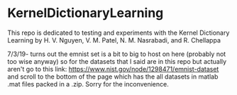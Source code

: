 # KernelDictionaryLearning
This repo is dedicated to testing and experiments with the Kernel Dictionary Learning by H. V. Nguyen, V. M. Patel, N. M. Nasrabadi, and R. Chellappa

7/3/19- turns out the emnist set is a bit to big to host on here (probably not too wise anyway) so for the datasets that I said are in this repo but actually aren't go to this link: https://www.nist.gov/node/1298471/emnist-dataset    and scroll to the bottom of the page which has the all datasets in matlab .mat files packed in a .zip. Sorry for the inconvenience.
